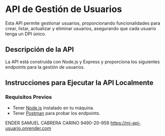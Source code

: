 # API de Gestión de Usuarios

Esta API permite gestionar usuarios, proporcionando funcionalidades para crear, listar, actualizar y eliminar usuarios, asegurando que cada usuario tenga un DPI único.

## Descripción de la API
La API está construida con Node.js y Express y proporciona los siguientes endpoints para la gestión de usuarios. 

## Instrucciones para Ejecutar la API Localmente

### Requisitos Previos
- Tener [Node.js](https://nodejs.org/) instalado en tu máquina.
- Tener [Postman](https://www.postman.com/downloads/) para probar los endpoints.

ENDER SAMUEL CABRERA CARINO
9490-20-959
https://mi-api-usuario.onrender.com
  
